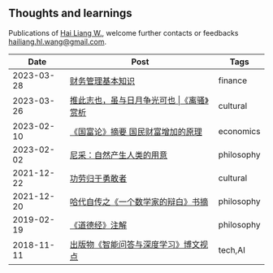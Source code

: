 ## Thoughts and learnings

Publications of [Hai Liang W.](https://github.com/hailiang-wang), welcome further contacts or feedbacks [<hailiang.hl.wang@gmail.com>](mailto:hailiang.hl.wang@gmail.com?subject=%5BBlogs%5D%20Feedback%20on%20https%3A%2F%2Fhailiang-wang.github.io%2Fhailiang-wang&body=Hello%2C%0D%0A%0D%0AI%20just%20take%20a%20look%20at%20your%20posts%2C%0D%0A...%0D%0A%0D%0ACheers.).

| Date | Post | Tags |
| --- | --- | --- |
| 2023-03-28 | [财务管理基本知识](./files/2023_03_26_finance_general_kb.docx)  | finance |
| 2023-03-26| [推此志也，虽与日月争光可也 \|《离骚》赏析](https://zhuanlan.zhihu.com/p/614769976) | cultural |
| 2023-02-10 | [《国富论》摘要 国民财富增加的原理](https://zhuanlan.zhihu.com/p/610118842)  | economics |
| 2023-02-02 | [尼采：自然产生人类的用意](https://zhuanlan.zhihu.com/p/605672737)  | philosophy | 
| 2021-12-22 | [功劳归于勇敢者](https://steam.chatopera.com/2021/12/16/gong-lao-gui-yu-yong-gan-zhe-yi-ci-you-yi-ci-de-zuo-de-geng-hao/) | cultural |
| 2021-12-20 | [哈代自传之《一个数学家的辩白》书摘](https://zhuanlan.zhihu.com/p/615185088)  | philosophy |
|  2019-02-19 | [《道德经》注解](https://github.com/hailiang-wang/book-of-tao)   | philosophy|
| 2018-11-11| [出版物《智能问答与深度学习》博文视点](https://search.jd.com/Search?keyword=%E6%99%BA%E8%83%BD%E9%97%AE%E7%AD%94%E4%B8%8E%E6%B7%B1%E5%BA%A6%E5%AD%A6%E4%B9%A0&enc=utf-8)  | tech,AI |